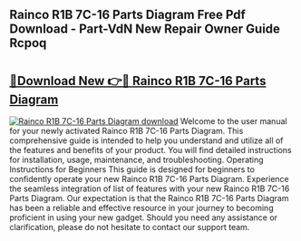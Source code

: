 ## Rainco R1B 7C-16 Parts Diagram Free Pdf Download - Part-VdN New Repair Owner Guide Rcpoq

# <h2><a href="http://dfrflqw.blite.top/?on=Rainco+R1B+7C-16+Parts+Diagram">🔗Download New 👉🔴 Rainco R1B 7C-16 Parts Diagram</a></h2>

[![Rainco R1B 7C-16 Parts Diagram download](https://i.imgur.com/lujVjoI.png)](http://dfrflqw.blite.top/?on=Rainco+R1B+7C-16+Parts+Diagram)
Welcome to the user manual for your newly activated Rainco R1B 7C-16 Parts Diagram. This comprehensive guide is intended to help you understand and utilize all of the features and benefits of your product. You will find detailed instructions for installation, usage, maintenance, and troubleshooting. Operating Instructions for Beginners This guide is designed for beginners to confidently operate your new Rainco R1B 7C-16 Parts Diagram. Experience the seamless integration of list of features with your new Rainco R1B 7C-16 Parts Diagram. Our expectation is that the Rainco R1B 7C-16 Parts Diagram has been a reliable and effective resource in your journey to becoming proficient in using your new gadget. Should you need any assistance or clarification, please do not hesitate to contact our support team.
